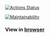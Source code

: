 [![Actions Status](https://github.com/polinakren/frontend-project-11/actions/workflows/hexlet-check.yml/badge.svg)](https://github.com/polinakren/frontend-project-11/actions)

[![Maintainability](https://api.codeclimate.com/v1/badges/5b8d9d6de15d4e0f2e6d/maintainability)](https://codeclimate.com/github/polinakren/frontend-project-11/maintainability)

### View in [browser](https://frontend-project-11-lwwcg5z5j-polina8952s-projects.vercel.app/)